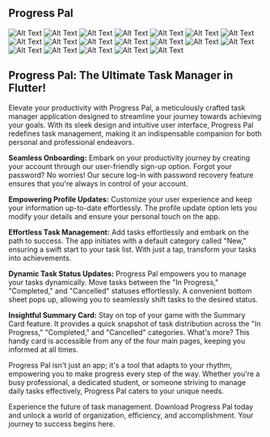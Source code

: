 
## Progress Pal
![Alt Text](assets/screenshots/ss0.png)
![Alt Text](assets/screenshots/ss1.png)
![Alt Text](assets/screenshots/ss2.png)
![Alt Text](assets/screenshots/ss3.png)
![Alt Text](assets/screenshots/ss4.png)
![Alt Text](assets/screenshots/ss5.png)
![Alt Text](assets/screenshots/ss6.png)
![Alt Text](assets/screenshots/ss7.png)
![Alt Text](assets/screenshots/ss8.png)
![Alt Text](assets/screenshots/ss9.png)
![Alt Text](assets/screenshots/ss10.png)
![Alt Text](assets/screenshots/ss11.png)
![Alt Text](assets/screenshots/ss12.png)
![Alt Text](assets/screenshots/ss13.png)
![Alt Text](assets/screenshots/ss14.png)
![Alt Text](assets/screenshots/ss15.png)
![Alt Text](assets/screenshots/ss16.png)
![Alt Text](assets/screenshots/ss17.png)
![Alt Text](assets/screenshots/ss18.png)




## Progress Pal: The Ultimate Task Manager in Flutter!

Elevate your productivity with Progress Pal, a meticulously crafted task manager application designed to streamline your journey towards achieving your goals. With its sleek design and intuitive user interface, Progress Pal redefines task management, making it an indispensable companion for both personal and professional endeavors.

**Seamless Onboarding:**
Embark on your productivity journey by creating your account through our user-friendly sign-up option. Forgot your password? No worries! Our secure log-in with password recovery feature ensures that you're always in control of your account.

**Empowering Profile Updates:**
Customize your user experience and keep your information up-to-date effortlessly. The profile update option lets you modify your details and ensure your personal touch on the app.

**Effortless Task Management:**
Add tasks effortlessly and embark on the path to success. The app initiates with a default category called "New," ensuring a swift start to your task list. With just a tap, transform your tasks into achievements.

**Dynamic Task Status Updates:**
Progress Pal empowers you to manage your tasks dynamically. Move tasks between the "In Progress," "Completed," and "Cancelled" statuses effortlessly. A convenient bottom sheet pops up, allowing you to seamlessly shift tasks to the desired status.

**Insightful Summary Card:**
Stay on top of your game with the Summary Card feature. It provides a quick snapshot of task distribution across the "In Progress," "Completed," and "Cancelled" categories. What's more? This handy card is accessible from any of the four main pages, keeping you informed at all times.

Progress Pal isn't just an app; it's a tool that adapts to your rhythm, empowering you to make progress every step of the way. Whether you're a busy professional, a dedicated student, or someone striving to manage daily tasks effectively, Progress Pal caters to your unique needs.

Experience the future of task management. Download Progress Pal today and unlock a world of organization, efficiency, and accomplishment. Your journey to success begins here.

